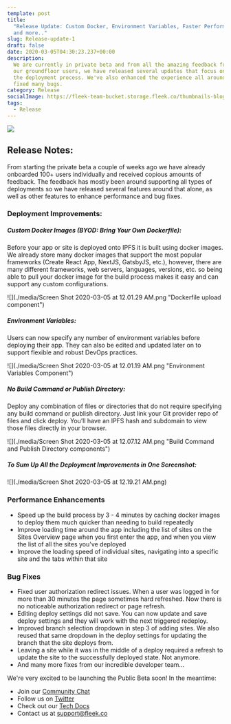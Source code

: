 ```yaml
---
template: post
title:
  "Release Update: Custom Docker, Environment Variables, Faster Performance,
  and more.."
slug: Release-update-1
draft: false
date: 2020-03-05T04:30:23.237+00:00
description:
  We are currently in private beta and from all the amazing feedback from
  our groundfloor users, we have released several updates that focus on improving
  the deployment process. We've also enhanced the experience all around the app and
  fixed many bugs.
category: Release
socialImage: https://fleek-team-bucket.storage.fleek.co/thumbnails-blog/Release-Update-Docker.png
tags:
  - Release
---
```


![](https://fleek-team-bucket.storage.fleek.co/thumbnails-blog/Release-Update-Docker.png)

## Release Notes:

From starting the private beta a couple of weeks ago we have already onboarded 100+ users individually and received copious amounts of feedback. The feedback has mostly been around supporting all types of deployments so we have released several features around that alone, as well as other features to enhance performance and bug fixes.

### Deployment Improvements:

##### Custom Docker Images (BYOD: Bring Your Own Dockerfile):

Before your app or site is deployed onto IPFS it is built using docker images. We already store many docker images that support the most popular frameworks (Create React App, NextJS, GatsbyJS, etc.), however, there are many different frameworks, web servers, languages, versions, etc. so being able to pull your docker image for the build process makes it easy and can support any custom configurations.

![](./media/Screen Shot 2020-03-05 at 12.01.29 AM.png "Dockerfile upload component")

##### Environment Variables:

Users can now specify any number of environment variables before deploying their app. They can also be edited and updated later on to support flexible and robust DevOps practices.

![](./media/Screen Shot 2020-03-05 at 12.01.19 AM.png "Environment Variables Component")

##### No Build Command or Publish Directory:

Deploy any combination of files or directories that do not require specifying any build command or publish directory. Just link your Git provider repo of files and click deploy. You’ll have an IPFS hash and subdomain to view those files directly in your browser.

![](./media/Screen Shot 2020-03-05 at 12.07.12 AM.png "Build Command and Publish Directory components")

##### To Sum Up All the Deployment Improvements in One Screenshot:

![](./media/Screen Shot 2020-03-05 at 12.19.21 AM.png)

### Performance Enhancements

- Speed up the build process by 3 - 4 minutes by caching docker images to deploy them much quicker than needing to build repeatedly
- Improve loading time around the app including the list of sites on the Sites Overview page when you first enter the app, and when you view the list of all the sites you've deployed
- Improve the loading speed of individual sites, navigating into a specific site and the tabs within that site

### Bug Fixes

- Fixed user authorization redirect issues. When a user was logged in for more than 30 minutes the page sometimes hard refreshed. Now there is no noticeable authorization redirect or page refresh.
- Editing deploy settings did not save. You can now update and save deploy settings and they will work with the next triggered redeploy.
- Improved branch selection dropdown in step 3 of adding sites. We also reused that same dropdown in the deploy settings for updating the branch that the site deploys from.
- Leaving a site while it was in the middle of a deploy required a refresh to update the site to the successfully deployed state. Not anymore.
- And many more fixes from our incredible developer team...

We're very excited to be launching the Public Beta soon! In the meantime:

- Join our [Community Chat](https://slack.fleek.co/)
- Follow us on [Twitter](https://twitter.com/fleek)
- Check out our [Tech Docs](https://docs.fleek.co/)
- Contact us at support@fleek.co
